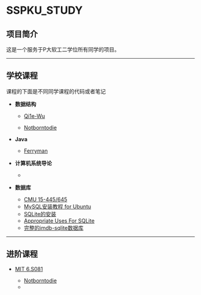 # SSPKU_STUDY

## 项目简介

这是一个服务于P大软工二学位所有同学的项目。

---
## 学校课程

课程的下面是不同同学课程的代码或者笔记

* **数据结构**

  * [Qi1e-Wu](https://github.com/Notborntodie/PKUSE22/blob/DataStructure-Homework01/Datastructure-Homework-SingleLinkList.cpp)

  * [Notborntodie](https://github.com/Notborntodie/myStl/tree/main/List)

* **Java**

  * [Ferryman](https://github.com/ChristopherFerryman/SSPKU_STUDY/tree/main/Java/exampleLearning)

* **计算机系统导论**

  * 
 
* **数据库**
  * [CMU 15-445/645](https://15445.courses.cs.cmu.edu/fall2022/)
  * [MySQL安装教程 for Ubuntu](https://www.digitalocean.com/community/tutorials/how-to-install-mysql-on-ubuntu-20-04)
  * [SQLite的安装](https://www.tutorialspoint.com/sqlite/sqlite_installation.htm)
  * [Appropriate Uses For SQLite](https://www.sqlite.org/whentouse.html)
  * [完整的imdb-sqlite数据库](https://pypi.org/project/imdb-sqlite/)
  
---

## 进阶课程

* [MIT 6.S081](https://pdos.csail.mit.edu/6.828/2020/xv6.html)

  * [Notborntodie](https://github.com/Notborntodie/MIT6.S081_Czy)
  * 

  
